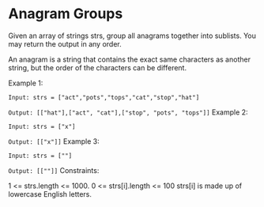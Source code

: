 # Anagram Groups

Given an array of strings strs, group all anagrams together into sublists. You may return the output in any order.

An anagram is a string that contains the exact same characters as another string, but the order of the characters can be different.

Example 1:

`Input: strs = ["act","pots","tops","cat","stop","hat"]`

`Output: [["hat"],["act", "cat"],["stop", "pots", "tops"]]`
Example 2:

`Input: strs = ["x"]`

`Output: [["x"]]`
Example 3:

`Input: strs = [""]`

`Output: [[""]]`
Constraints:

1 <= strs.length <= 1000.
0 <= strs[i].length <= 100
strs[i] is made up of lowercase English letters.
